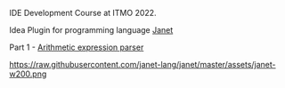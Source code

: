 IDE Development Course at ITMO 2022.

Idea Plugin for programming language [Janet](https://janet-lang.org/) 

Part 1 - [Arithmetic expression parser](https://github.com/inspired99/ide-2022-itmo-spr)

https://raw.githubusercontent.com/janet-lang/janet/master/assets/janet-w200.png
